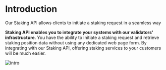 # Introduction

Our Staking API allows clients to initiate a staking request in a seamless way

**Staking API enables you to integrate your systems with our validators' infrastructure**. You have the ability to initiate a staking request and retrieve staking position data without using any dedicated web page form. By integrating with our Staking API, offering staking services to your customers will be much easier.

![intro](/p2p/intro2.png)
